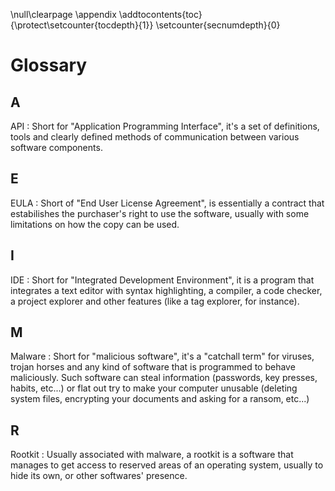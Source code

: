 \null\clearpage
\appendix
\addtocontents{toc}{\protect\setcounter{tocdepth}{1}}
\setcounter{secnumdepth}{0}

Glossary
========

A
--

API
: Short for "Application Programming Interface", it's a set of definitions, tools and clearly defined methods of communication between various software components.

E
--

EULA
: Short of "End User License Agreement", is essentially a contract that estabilishes the purchaser's right to use the software, usually with some limitations on how the copy can be used.

I
--

IDE
: Short for "Integrated Development Environment", it is a program that integrates a text editor with syntax highlighting, a compiler, a code checker, a project explorer and other features (like a tag explorer, for instance).

M
--

Malware
: Short for "malicious software", it's a "catchall term" for viruses, trojan horses and any kind of software that is programmed to behave maliciously. Such software can steal information (passwords, key presses, habits, etc...) or flat out try to make your computer unusable (deleting system files, encrypting your documents and asking for a ransom, etc...)

R
--

Rootkit
: Usually associated with malware, a rootkit is a software that manages to get access to reserved areas of an operating system, usually to hide its own, or other softwares' presence.
